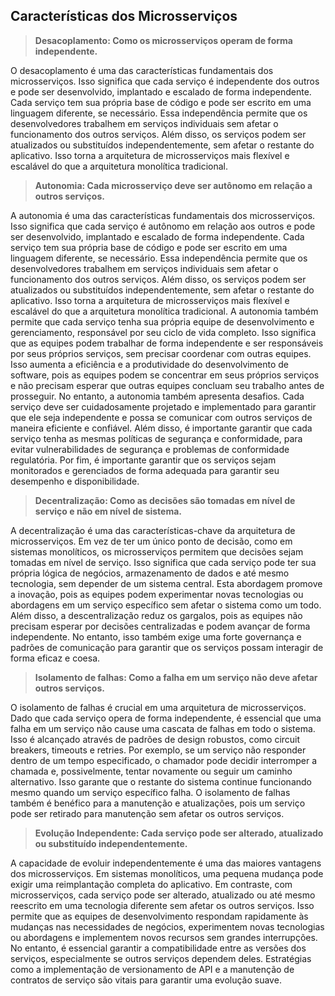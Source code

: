 ## **Características dos Microsserviços**

> **Desacoplamento: Como os microsserviços operam de forma independente.**
> 

O desacoplamento é uma das características fundamentais dos microsserviços. Isso significa que cada serviço é independente dos outros e pode ser desenvolvido, implantado e escalado de forma independente. Cada serviço tem sua própria base de código e pode ser escrito em uma linguagem diferente, se necessário. Essa independência permite que os desenvolvedores trabalhem em serviços individuais sem afetar o funcionamento dos outros serviços. Além disso, os serviços podem ser atualizados ou substituídos independentemente, sem afetar o restante do aplicativo. Isso torna a arquitetura de microsserviços mais flexível e escalável do que a arquitetura monolítica tradicional.

> **Autonomia: Cada microsserviço deve ser autônomo em relação a outros serviços.**
> 

A autonomia é uma das características fundamentais dos microsserviços. Isso significa que cada serviço é autônomo em relação aos outros e pode ser desenvolvido, implantado e escalado de forma independente. Cada serviço tem sua própria base de código e pode ser escrito em uma linguagem diferente, se necessário. Essa independência permite que os desenvolvedores trabalhem em serviços individuais sem afetar o funcionamento dos outros serviços. Além disso, os serviços podem ser atualizados ou substituídos independentemente, sem afetar o restante do aplicativo. Isso torna a arquitetura de microsserviços mais flexível e escalável do que a arquitetura monolítica tradicional.
A autonomia também permite que cada serviço tenha sua própria equipe de desenvolvimento e gerenciamento, responsável por seu ciclo de vida completo. Isso significa que as equipes podem trabalhar de forma independente e ser responsáveis por seus próprios serviços, sem precisar coordenar com outras equipes. Isso aumenta a eficiência e a produtividade do desenvolvimento de software, pois as equipes podem se concentrar em seus próprios serviços e não precisam esperar que outras equipes concluam seu trabalho antes de prosseguir.
No entanto, a autonomia também apresenta desafios. Cada serviço deve ser cuidadosamente projetado e implementado para garantir que ele seja independente e possa se comunicar com outros serviços de maneira eficiente e confiável. Além disso, é importante garantir que cada serviço tenha as mesmas políticas de segurança e conformidade, para evitar vulnerabilidades de segurança e problemas de conformidade regulatória. Por fim, é importante garantir que os serviços sejam monitorados e gerenciados de forma adequada para garantir seu desempenho e disponibilidade.

> **Decentralização: Como as decisões são tomadas em nível de serviço e não em nível de sistema.**
> 

A decentralização é uma das características-chave da arquitetura de microsserviços. Em vez de ter um único ponto de decisão, como em sistemas monolíticos, os microsserviços permitem que decisões sejam tomadas em nível de serviço. Isso significa que cada serviço pode ter sua própria lógica de negócios, armazenamento de dados e até mesmo tecnologia, sem depender de um sistema central. Esta abordagem promove a inovação, pois as equipes podem experimentar novas tecnologias ou abordagens em um serviço específico sem afetar o sistema como um todo. Além disso, a descentralização reduz os gargalos, pois as equipes não precisam esperar por decisões centralizadas e podem avançar de forma independente. No entanto, isso também exige uma forte governança e padrões de comunicação para garantir que os serviços possam interagir de forma eficaz e coesa.

> **Isolamento de falhas: Como a falha em um serviço não deve afetar outros serviços.**
> 

O isolamento de falhas é crucial em uma arquitetura de microsserviços. Dado que cada serviço opera de forma independente, é essencial que uma falha em um serviço não cause uma cascata de falhas em todo o sistema. Isso é alcançado através de padrões de design robustos, como circuit breakers, timeouts e retries. Por exemplo, se um serviço não responder dentro de um tempo especificado, o chamador pode decidir interromper a chamada e, possivelmente, tentar novamente ou seguir um caminho alternativo. Isso garante que o restante do sistema continue funcionando mesmo quando um serviço específico falha. O isolamento de falhas também é benéfico para a manutenção e atualizações, pois um serviço pode ser retirado para manutenção sem afetar os outros serviços.

> **Evolução Independente: Cada serviço pode ser alterado, atualizado ou substituído independentemente.**
> 

A capacidade de evoluir independentemente é uma das maiores vantagens dos microsserviços. Em sistemas monolíticos, uma pequena mudança pode exigir uma reimplantação completa do aplicativo. Em contraste, com microsserviços, cada serviço pode ser alterado, atualizado ou até mesmo reescrito em uma tecnologia diferente sem afetar os outros serviços. Isso permite que as equipes de desenvolvimento respondam rapidamente às mudanças nas necessidades de negócios, experimentem novas tecnologias ou abordagens e implementem novos recursos sem grandes interrupções. No entanto, é essencial garantir a compatibilidade entre as versões dos serviços, especialmente se outros serviços dependem deles. Estratégias como a implementação de versionamento de API e a manutenção de contratos de serviço são vitais para garantir uma evolução suave.
